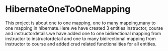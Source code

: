 # HibernateOneToOneMapping
This project is about one to one mapping, one to many mapping,many to one mapping in hibernate.Here we have created 3 entities instructor, course and instructordetails.we have added one to one bidirectional mapping from instructor to instructordetail and one to many bidirectional mapping from instructor to course and added crud related functionalities for all entities.
